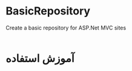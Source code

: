# BasicRepository
Create a basic repository for ASP.Net MVC sites
<br />
<br />
<h1>آموزش استفاده</h1>
